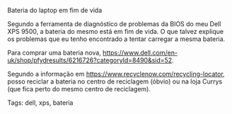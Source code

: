 Bateria do laptop em fim de vida

Segundo a ferramenta de diagnóstico de problemas da BIOS do meu Dell XPS 9500, a bateria do mesmo está em fim de vida.  O que talvez explique os problemas que eu tenho encontrado a tentar carregar a mesma bateria.

Para comprar uma bateria nova, <https://www.dell.com/en-uk/shop/pfydresults/6216726?categoryId=8490&sid=52>.

Segundo a informação em <https://www.recyclenow.com/recycling-locator>, posso reciclar a bateria no centro de reciclagem (óbvio) ou na loja Currys (que fica perto do mesmo centro de reciclagem).

Tags: dell, xps, bateria
